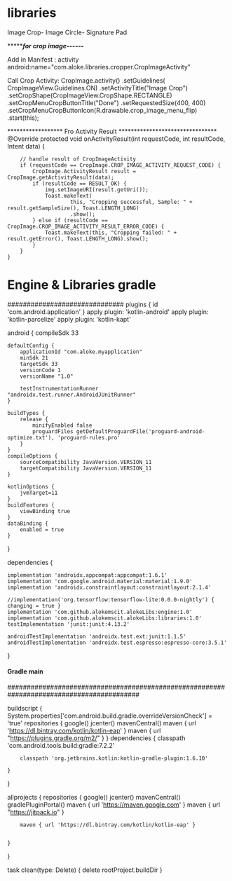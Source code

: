# libraries
Image Crop- Image Circle- Signature Pad
   
**********************for crop image------*****************

Add  in Manifest :
activity android:name="com.aloke.libraries.cropper.CropImageActivity"

Call Crop Activity:
                    CropImage.activity()
                    .setGuidelines( CropImageView.Guidelines.ON)
                   .setActivityTitle("Image Crop")
                    .setCropShape(CropImageView.CropShape.RECTANGLE)
                    .setCropMenuCropButtonTitle("Done")
                    .setRequestedSize(400, 400)
                    .setCropMenuCropButtonIcon(R.drawable.crop_image_menu_flip)
                    .start(this);
                    
******************  Fro Activity Result ********************************
@Override
    protected void onActivityResult(int requestCode, int resultCode, Intent data) {

        // handle result of CropImageActivity
        if (requestCode == CropImage.CROP_IMAGE_ACTIVITY_REQUEST_CODE) {
            CropImage.ActivityResult result = CropImage.getActivityResult(data);
            if (resultCode == RESULT_OK) {
                img.setImageURI(result.getUri());
                Toast.makeText(
                        this, "Cropping successful, Sample: " + result.getSampleSize(), Toast.LENGTH_LONG)
                        .show();
            } else if (resultCode == CropImage.CROP_IMAGE_ACTIVITY_RESULT_ERROR_CODE) {
                Toast.makeText(this, "Cropping failed: " + result.getError(), Toast.LENGTH_LONG).show();
            }
        }
    }
                    
   # Engine & Libraries gradle
   ##############################
   plugins {
    id 'com.android.application'
}
apply plugin: 'kotlin-android'
apply plugin: 'kotlin-parcelize'
apply plugin: 'kotlin-kapt'

android {
    compileSdk 33

    defaultConfig {
        applicationId "com.aloke.myapplication"
        minSdk 21
        targetSdk 33
        versionCode 1
        versionName "1.0"

        testInstrumentationRunner "androidx.test.runner.AndroidJUnitRunner"
    }

    buildTypes {
        release {
            minifyEnabled false
            proguardFiles getDefaultProguardFile('proguard-android-optimize.txt'), 'proguard-rules.pro'
        }
    }
    compileOptions {
        sourceCompatibility JavaVersion.VERSION_11
        targetCompatibility JavaVersion.VERSION_11
    }

    kotlinOptions {
        jvmTarget=11
    }
    buildFeatures {
        viewBinding true
    }
    dataBinding {
        enabled = true
    }

}

dependencies {

    implementation 'androidx.appcompat:appcompat:1.6.1'
    implementation 'com.google.android.material:material:1.9.0'
    implementation 'androidx.constraintlayout:constraintlayout:2.1.4'
    
    //implementation('org.tensorflow:tensorflow-lite:0.0.0-nightly') { changing = true }
    implementation 'com.github.alokemscit.alokeLibs:engine:1.0'
    implementation 'com.github.alokemscit.alokeLibs:libraries:1.0'
    testImplementation 'junit:junit:4.13.2'

    androidTestImplementation 'androidx.test.ext:junit:1.1.5'
    androidTestImplementation 'androidx.test.espresso:espresso-core:3.5.1'
}


####  Gradle main
##########################################################################################


buildscript {
    System.properties['com.android.build.gradle.overrideVersionCheck'] = 'true'
    repositories {
        google()
        jcenter()
        mavenCentral()
        maven { url 'https://dl.bintray.com/kotlin/kotlin-eap' }
        maven { url "https://plugins.gradle.org/m2/" }
    }
    dependencies {
        classpath 'com.android.tools.build:gradle:7.2.2'

        classpath 'org.jetbrains.kotlin:kotlin-gradle-plugin:1.6.10'

    }


}


allprojects {
    repositories {
        google()
        jcenter()
        mavenCentral()
        gradlePluginPortal()
        maven {
            url 'https://maven.google.com'
        }
        maven { url "https://jitpack.io" }

        maven { url 'https://dl.bintray.com/kotlin/kotlin-eap' }


    }

}




task clean(type: Delete) {
    delete rootProject.buildDir
}



